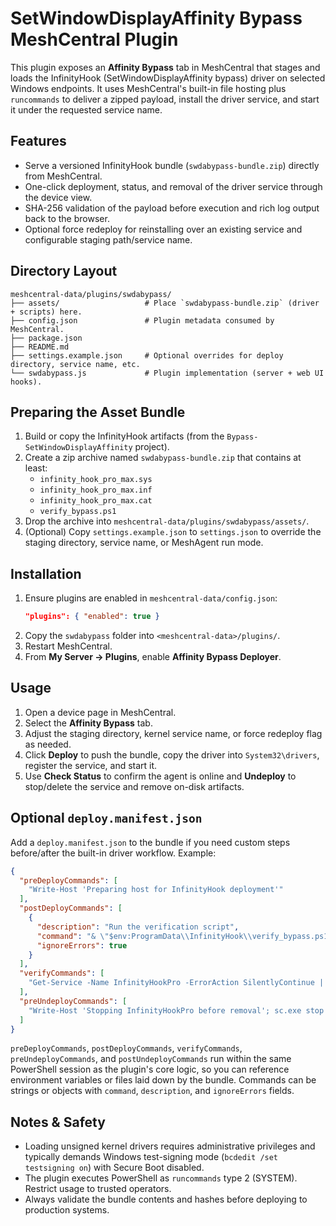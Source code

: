 # SetWindowDisplayAffinity Bypass MeshCentral Plugin

This plugin exposes an **Affinity Bypass** tab in MeshCentral that stages and loads the InfinityHook (SetWindowDisplayAffinity bypass) driver on selected Windows endpoints. It uses MeshCentral's built-in file hosting plus `runcommands` to deliver a zipped payload, install the driver service, and start it under the requested service name.

## Features

- Serve a versioned InfinityHook bundle (`swdabypass-bundle.zip`) directly from MeshCentral.
- One-click deployment, status, and removal of the driver service through the device view.
- SHA-256 validation of the payload before execution and rich log output back to the browser.
- Optional force redeploy for reinstalling over an existing service and configurable staging path/service name.

## Directory Layout

```
meshcentral-data/plugins/swdabypass/
├── assets/                   # Place `swdabypass-bundle.zip` (driver + scripts) here.
├── config.json               # Plugin metadata consumed by MeshCentral.
├── package.json
├── README.md
├── settings.example.json     # Optional overrides for deploy directory, service name, etc.
└── swdabypass.js             # Plugin implementation (server + web UI hooks).
```

## Preparing the Asset Bundle

1. Build or copy the InfinityHook artifacts (from the `Bypass-SetWindowDisplayAffinity` project).
2. Create a zip archive named `swdabypass-bundle.zip` that contains at least:
   - `infinity_hook_pro_max.sys`
   - `infinity_hook_pro_max.inf`
   - `infinity_hook_pro_max.cat`
   - `verify_bypass.ps1`
3. Drop the archive into `meshcentral-data/plugins/swdabypass/assets/`.
4. (Optional) Copy `settings.example.json` to `settings.json` to override the staging directory, service name, or MeshAgent run mode.

## Installation

1. Ensure plugins are enabled in `meshcentral-data/config.json`:
   ```json
   "plugins": { "enabled": true }
   ```
2. Copy the `swdabypass` folder into `<meshcentral-data>/plugins/`.
3. Restart MeshCentral.
4. From **My Server → Plugins**, enable **Affinity Bypass Deployer**.

## Usage

1. Open a device page in MeshCentral.
2. Select the **Affinity Bypass** tab.
3. Adjust the staging directory, kernel service name, or force redeploy flag as needed.
4. Click **Deploy** to push the bundle, copy the driver into `System32\drivers`, register the service, and start it.
5. Use **Check Status** to confirm the agent is online and **Undeploy** to stop/delete the service and remove on-disk artifacts.

## Optional `deploy.manifest.json`

Add a `deploy.manifest.json` to the bundle if you need custom steps before/after the built-in
driver workflow. Example:

```json
{
  "preDeployCommands": [
    "Write-Host 'Preparing host for InfinityHook deployment'"
  ],
  "postDeployCommands": [
    {
      "description": "Run the verification script",
      "command": "& \"$env:ProgramData\\InfinityHook\\verify_bypass.ps1\" -Verbose",
      "ignoreErrors": true
    }
  ],
  "verifyCommands": [
    "Get-Service -Name InfinityHookPro -ErrorAction SilentlyContinue | Format-List Name,Status"
  ],
  "preUndeployCommands": [
    "Write-Host 'Stopping InfinityHookPro before removal'; sc.exe stop InfinityHookPro | Out-Null"
  ]
}
```

`preDeployCommands`, `postDeployCommands`, `verifyCommands`, `preUndeployCommands`, and
`postUndeployCommands` run within the same PowerShell session as the plugin's core logic, so you can
reference environment variables or files laid down by the bundle. Commands can be strings or objects
with `command`, `description`, and `ignoreErrors` fields.

## Notes & Safety

- Loading unsigned kernel drivers requires administrative privileges and typically demands Windows test-signing mode (`bcdedit /set testsigning on`) with Secure Boot disabled.
- The plugin executes PowerShell as `runcommands` type 2 (SYSTEM). Restrict usage to trusted operators.
- Always validate the bundle contents and hashes before deploying to production systems.
